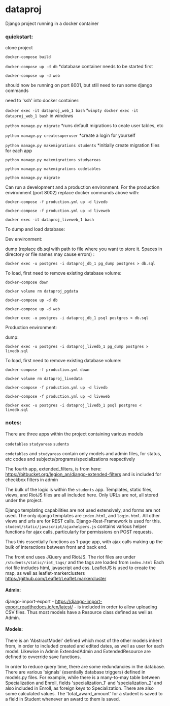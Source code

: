 # dataproj

Django project running in a docker container


### quickstart:

  clone project
  
  `docker-compose build`
  
  `docker-compose up -d db`    *database container needs to be started first
  
  `docker-compose up -d web`
  
  
  
  should now be running on port 8001, but still need to run some django commands
  
  need to 'ssh' into docker container:
  
  `docker exec -it dataproj_web_1 bash`   *`winpty docker exec -it dataproj_web_1 bash` in windows
  
  
  
  `python manage.py migrate`  *runs default migrations to ceate user tables, etc
  
  `python manage.py createsuperuser`   *create a login for yourself
  
  `python manage.py makemigrations students`  *initially create migration files for each app
  
  `python manage.py makemigrations studyareas`
  
  `python manage.py makemigrations codetables`
  
  `python manage.py migrate`



  Can run a development and a production environment. For the production environment (port 8002) replace docker commands above with:
  
  `docker-compose -f production.yml up -d livedb`
  
  `docker-compose -f production.yml up -d liveweb`

  `docker exec -it dataproj_liveweb_1 bash`


  To dump and load database:

  Dev environment:

  dump (replace db.sql with path to file where you want to store it. Spaces in directory or file names may cause errors) :

  `docker exec -u postgres -i dataproj_db_1 pg_dump postgres > db.sql`

  To load, first need to remove existing database volume:
  
  `docker-compose down`

  `docker volume rm dataproj_pgdata`

  `docker-compose up -d db`

  `docker-compose up -d web`

  `docker exec -u postgres -i dataproj_db_1 psql postgres < db.sql`



  Production environment:

  dump:

  `docker exec -u postgres -i dataproj_livedb_1 pg_dump postgres > livedb.sql`

  To load, first need to remove existing database volume:
  
  `docker-compose -f production.yml down`

  `docker volume rm dataproj_livedata`

  `docker-compose -f production.yml up -d livedb`

  `docker-compose -f production.yml up -d liveweb`

  `docker exec -u postgres -i dataproj_livedb_1 psql postgres < livedb.sql`







### notes:

There are three apps within the project containing various models

`codetables`
`studyareas`
`sudents`

`codetables` and `studyareas` contain only models and admin files, for status, etc codes and subjects/programs/specializations respectively

The fourth app, extended_filters, is from here: https://bitbucket.org/legion_an/django-extended-filters and is included for checkbox filters in admin


The bulk of the logic is within the `students` app.  Templates, static files, views, and RiotJS files are all included here.  Only URLs are not, all stored under the project.

Django templating capabilities are not used extensively, and forms are not used. The only django templates are `index.html`, and `login.html`. All other views and urls are for REST calls. Django-Rest-Framework is used for this.  `student/static/javascript/ajaxhelpers.js` contains various helper functions for ajax calls, particularly for permissions on POST requests.

Thus this essentially functions as 1-page app, with ajax calls making up the bulk of interactions between front and back end.

The front end uses JQuery and RiotJS. The riot files are under `/students/static/riot_tags/` and the tags are loaded from `index.html` Each riot file includes html, javascript and css. LeafletJS is used to create the map, as well as leaflet-markerclusters https://github.com/Leaflet/Leaflet.markercluster

#### Admin:
django-import-export - https://django-import-export.readthedocs.io/en/latest/ - is included in order to allow uploading CSV files. Thus most models have a Resource class defined as well as Admin.

#### Models:
There is an 'AbstractModel' defined which most of the other models inherit from, in order to included created and edited dates, as well as user for each model. Likewise in Admin ExtendedAdmin and ExtendedResource are defined to ovverride save functions.

In order to reduce query time, there are some redundancies in the database.  There are various 'signals' (esentially database triggers) defined in models.py files. For example, while there is a many-to-may table between Specialization and Enroll, fields 'specialization_1' and 'specialization_2' and also included in Enroll, as foreign keys to Specialization.  There are also some calculated values. The 'total_award_amount' for a student is saved to a field in Student whenever an award to them is saved.
